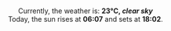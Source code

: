 <p  align="center"><br/>Currently, the weather is: <b> 23°C, <i>clear sky</i></b></br>Today, the sun rises at <b>06:07</b> and sets at <b>18:02</b>.</p>